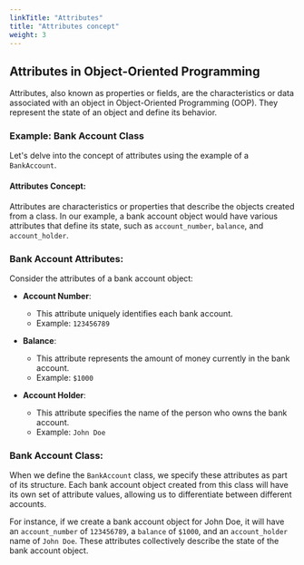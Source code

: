```yaml
---
linkTitle: "Attributes"
title: "Attributes concept"
weight: 3
---
```


## Attributes in Object-Oriented Programming

Attributes, also known as properties or fields, are the characteristics or data associated with an object in Object-Oriented Programming (OOP). They represent the state of an object and define its behavior.

### Example: Bank Account Class

Let's delve into the concept of attributes using the example of a `BankAccount`.

#### Attributes Concept:

Attributes are characteristics or properties that describe the objects created from a class. In our example, a bank account object would have various attributes that define its state, such as `account_number`, `balance`, and `account_holder`.

### Bank Account Attributes:

Consider the attributes of a bank account object:

- **Account Number**:
  - This attribute uniquely identifies each bank account.
  - Example: `123456789`

- **Balance**:
  - This attribute represents the amount of money currently in the bank account.
  - Example: `$1000`

- **Account Holder**:
  - This attribute specifies the name of the person who owns the bank account.
  - Example: `John Doe`

### Bank Account Class:

When we define the `BankAccount` class, we specify these attributes as part of its structure. Each bank account object created from this class will have its own set of attribute values, allowing us to differentiate between different accounts.

For instance, if we create a bank account object for John Doe, it will have an `account_number` of `123456789`, a `balance` of `$1000`, and an `account_holder` name of `John Doe`. These attributes collectively describe the state of the bank account object.
